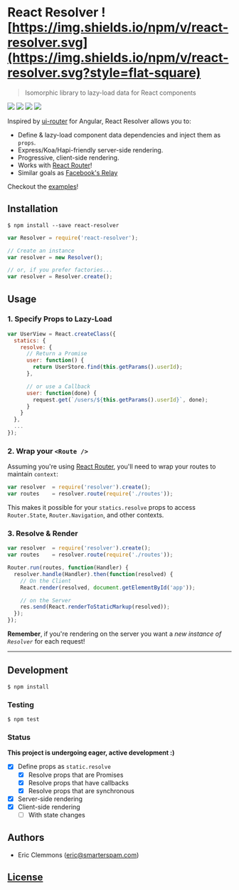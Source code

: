 # React Resolver ![https://img.shields.io/npm/v/react-resolver.svg](https://img.shields.io/npm/v/react-resolver.svg?style=flat-square)

> Isomorphic library to lazy-load data for React components

[![](https://img.shields.io/github/issues-raw/ericclemmons/react-resolver.svg?style=flat-square)](https://github.com/ericclemmons/react-resolver/issues)
[![](https://img.shields.io/travis/ericclemmons/react-resolver/master.svg?style=flat-square)](https://travis-ci.org/ericclemmons/react-resolver)
[![](https://img.shields.io/david/ericclemmons/react-resolver.svg?style=flat-square)](https://david-dm.org/ericclemmons/react-resolver#info=dependencies)
[![](https://img.shields.io/david/dev/ericclemmons/react-resolver.svg?style=flat-square)](https://david-dm.org/ericclemmons/react-resolver#info=devDependencies)

Inspired by [ui-router][4] for Angular,
React Resolver allows you to:

- Define & lazy-load component data dependencies and inject them as `props`.
- Express/Koa/Hapi-friendly server-side rendering.
- Progressive, client-side rendering.
- Works with [React Router][3]!
- Similar goals as [Facebook's Relay][5]

Checkout the [examples][2]!


## Installation

```shell
$ npm install --save react-resolver
```

```javascript
var Resolver = require('react-resolver');

// Create an instance
var resolver = new Resolver();

// or, if you prefer factories...
var resolver = Resolver.create();
```


## Usage

### 1. Specify Props to Lazy-Load

```javascript
var UserView = React.createClass({
  statics: {
    resolve: {
      // Return a Promise
      user: function() {
        return UserStore.find(this.getParams().userId);
      },

      // or use a Callback
      user: function(done) {
        request.get(`/users/${this.getParams().userId}`, done);
      }
    }
  },
  ...
});
```


### 2.  Wrap your `<Route />`

Assuming you're using [React Router][3], you'll need to wrap your routes
to maintain `context`:

```javascript
var resolver  = require('resolver').create();
var routes    = resolver.route(require('./routes'));
```

This makes it possible for your `statics.resolve` props to access
`Router.State`, `Router.Navigation`, and other contexts.


### 3. Resolve & Render

```javascript
var resolver  = require('resolver').create();
var routes    = resolver.route(require('./routes'));

Router.run(routes, function(Handler) {
  resolver.handle(Handler).then(function(resolved) {
    // On the Client
    React.render(resolved, document.getElementById('app'));

    // on the Server
    res.send(React.renderToStaticMarkup(resolved));
  });
});
```

**Remember**, if you're rendering on the server you want a _new instance of `Resolver`_ for each request!

- - -

## Development

```shell
$ npm install
```

### Testing

```shell
$ npm test
```

### Status

**This project is undergoing eager, active development :)**

- [x] Define props as `static.resolve`
  - [x] Resolve props that are Promises
  - [x] Resolve props that have callbacks
  - [x] Resolve props that are synchronous
- [x] Server-side rendering
- [x] Client-side rendering
  - [ ] With state changes

## Authors

- Eric Clemmons (<eric@smarterspam.com>)


## [License][1]


[1]: https://raw.githubusercontent.com/ericclemmons/react-resolver/master/LICENSE
[2]: https://github.com/ericclemmons/react-resolver/tree/master/examples
[3]: https://github.com/rackt/react-router
[4]: https://github.com/angular-ui/ui-router/wiki#resolve
[5]: https://gist.github.com/wincent/598fa75e22bdfa44cf47
